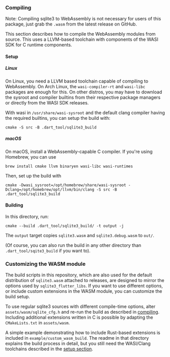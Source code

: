 ### Compiling

Note: Compiling sqlite3 to WebAssembly is not necessary for users of this package,
just grab the `.wasm` from the latest release on GitHub.

This section describes how to compile the WebAssembly modules from source. This
uses a LLVM-based toolchain with components of the WASI SDK for C runtime components.

#### Setup

##### Linux

On Linux, you need a LLVM based toolchain capable of compiling to WebAssembly.
On Arch Linux, the `wasi-compiler-rt` and `wasi-libc` packages are enough for this.
On other distros, you may have to download the sysroot and compiler builtins from their
respective package managers or directly from the WASI SDK releases.

With wasi in `/usr/share/wasi-sysroot` and the default clang compiler having the
required builtins, you can setup the build with:

```
cmake -S src -B .dart_tool/sqlite3_build
```

##### macOS

On macOS, install a WebAssembly-capable C compiler. If you're using Homebrew,
you can use

```
brew install cmake llvm binaryen wasi-libc wasi-runtimes
```

Then, set up the build with

```
cmake -Dwasi_sysroot=/opt/homebrew/share/wasi-sysroot -Dclang=/opt/homebrew/opt/llvm/bin/clang -S src -B .dart_tool/sqlite3_build
```

#### Building

In this directory, run:

```
cmake --build .dart_tool/sqlite3_build/ -t output -j
```

The `output` target copies `sqlite3.wasm` and `sqlite3.debug.wasm` to `out/`.

(Of course, you can also run the build in any other directory than `.dart_tool/sqite3_build` if you want to).

### Customizing the WASM module

The build scripts in this repository, which are also used for the default distribution of `sqlite3.wasm`
attached to releases, are designed to mirror the options used by `sqlite3_flutter_libs`.
If you want to use different options, or include custom extensions in the WASM module, you can customize
the build setup.

To use regular sqlite3 sources with different compile-time options, alter `assets/wasm/sqlite_cfg.h` and
re-run the build as described in [compiling](#compiling).
Including additional extensions written in C is possible by adapting the `CMakeLists.txt` in
`assets/wasm`.

A simple example demonstrating how to include Rust-based extensions is included in `example/custom_wasm_build`.
The readme in that directory explains the build process in detail, but you still need the WASI/Clang toolchains
described in the [setup section](#linux).
